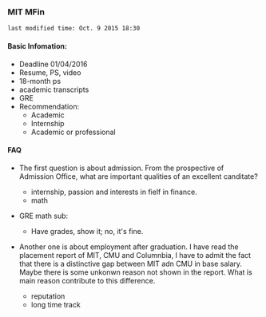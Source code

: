 ### MIT MFin

	last modified time: Oct. 9 2015 18:30

#### Basic Infomation:

+ Deadline 01/04/2016
+ Resume, PS, video
+ 18-month ps
+ academic transcripts
+ GRE 
+ Recommendation: 
	+ Academic
	+ Internship
	+ Academic or professional


#### FAQ

+ The first question is about admission. From the prospective of Admission Office, what are important qualities of an excellent canditate?
	
	+ internship, passion and interests in fielf in finance.
	+ math 
	
+ GRE math sub:
	+ Have grades, show it; no, it's fine.

+ Another one is about employment after graduation. I have read the placement report of MIT, CMU and Columnbia, I have to admit the fact that there is a distinctive gap between MIT adn CMU in base salary. Maybe there is some unkonwn reason not shown in the report. What is main reason contribute to this difference. 

	+ reputation
	+ long time track
